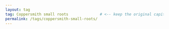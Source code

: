 ```yaml
---
layout: tag
tag: Coppersmith small roots              # <‑‑ keep the original capitalization!
permalink: /tags/coppersmith-small-roots/
---
```

